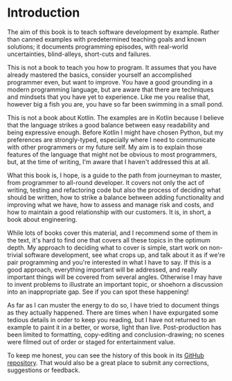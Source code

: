 # Introduction

The aim of this book is to teach software development by example. Rather than canned examples with predetermined teaching goals and known solutions; it documents programming episodes, with real-world uncertainties, blind-alleys, short-cuts and failures.

This is not a book to teach you how to program. It assumes that you have already mastered the basics, consider yourself an accomplished programmer even, but want to improve. You have a good grounding in a modern programming language, but are aware that there are techniques and mindsets that you have yet to experience. Like me you realise that, however big a fish you are, you have so far been swimming in a small pond.

This is not a book about Kotlin. The examples are in Kotlin because I believe that the language strikes a good balance between easy readability and being expressive enough. Before Kotlin I might have chosen Python, but my preferences are strongly-typed, especially where I need to communicate with other programmers or my future self. My aim is to explain those features of the language that might not be obvious to most programmers, but, at the time of writing, I'm aware that I haven't addressed this at all.

What this book is, I hope, is a guide to the path from journeyman to master, from programmer to all-round developer. It covers not only the act of writing, testing and refactoring code but also the process of deciding what should be written, how to strike a balance between adding functionality and improving what we have, how to assess and manage risk and costs, and how to maintain a good relationship with our customers. It is, in short, a book about engineering.

While lots of books cover this material, and I recommend some of them in the text, it's hard to find one that covers all these topics in the optimum depth. My approach to deciding what to cover is simple, start work on non-trivial software development, see what crops up, and talk about it as if we're pair programming and you're interested in what I have to say. If this is a good approach, everything important will be addressed, and really important things will be covered from several angles. Otherwise I may have to invent problems to illustrate an important topic, or shoehorn a discussion into an inappropriate gap. See if you can spot these happening!

As far as I can muster the energy to do so, I have tried to document things as they actually happened. There are times when I have expurgated some tedious details in order to keep you reading, but I have not returned to an example to paint it in a better, or worse, light than live. Post-production has been limited to formatting, copy-editing and conclusion-drawing;  no scenes were filmed out of order or staged for entertainment value.

To keep me honest, you can see the history of this book in its [GitHub repository](https://github.com/dmcg/episodes). That would also be a great place to submit any corrections, suggestions or feedback.


